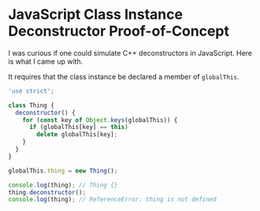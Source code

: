 # JavaScript Class Instance Deconstructor Proof-of-Concept

I was curious if one could simulate C++ deconstructors in JavaScript.  Here is what I came up with.

It requires that the class instance be declared a member of `globalThis`.

```javascript
'use strict';

class Thing {
  deconstructor() {
    for (const key of Object.keys(globalThis)) {
      if (globalThis[key] == this)
        delete globalThis[key];
    }
  }
}

globalThis.thing = new Thing();

console.log(thing); // Thing {}
thing.deconstructor();
console.log(thing); // ReferenceError: thing is not defined
```